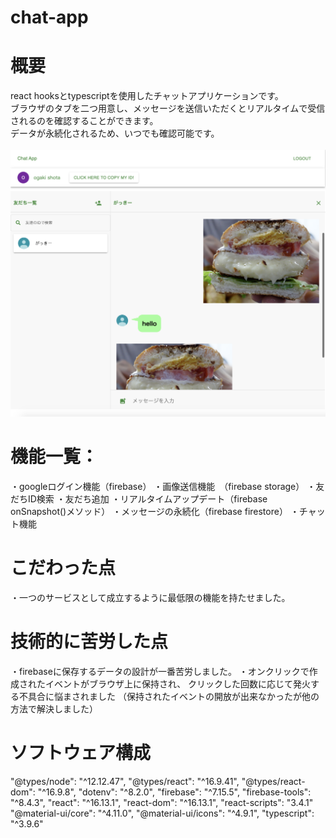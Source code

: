 # chat-app<br />
# 概要<br/>
react hooksとtypescriptを使用したチャットアプリケーションです。<br />
ブラウザのタブを二つ用意し、メッセージを送信いただくとリアルタイムで受信されるのを確認することができます。<br />
データが永続化されるため、いつでも確認可能です。<br />
<br />
<img src="./スクリーンショット 2020-07-14 3.15.41.png" width="600px">
# 機能一覧：<br />
・googleログイン機能（firebase）
・画像送信機能　（firebase storage）
・友だちID検索
・友だち追加
・リアルタイムアップデート（firebase onSnapshot()メソッド）
・メッセージの永続化（firebase firestore）
・チャット機能

# こだわった点
・一つのサービスとして成立するように最低限の機能を持たせました。

# 技術的に苦労した点
・firebaseに保存するデータの設計が一番苦労しました。
・オンクリックで作成されたイベントがブラウザ上に保持され、
クリックした回数に応じて発火する不具合に悩まされました
（保持されたイベントの開放が出来なかったが他の方法で解決しました）

# ソフトウェア構成<br />
   "@types/node": "^12.12.47",
    "@types/react": "^16.9.41",
    "@types/react-dom": "^16.9.8",
    "dotenv": "^8.2.0",
    "firebase": "^7.15.5",
    "firebase-tools": "^8.4.3",
    "react": "^16.13.1",
    "react-dom": "^16.13.1",
    "react-scripts": "3.4.1"
    "@material-ui/core": "^4.11.0",
    "@material-ui/icons": "^4.9.1",
    "typescript": "^3.9.6"
